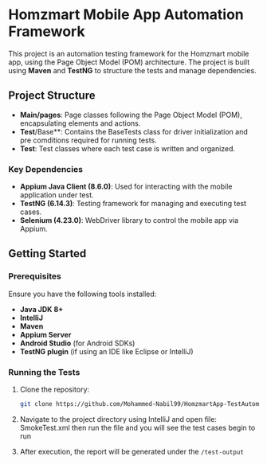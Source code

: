 # Homzmart Mobile App Automation Framework

This project is an automation testing framework for the Homzmart mobile app, using the Page Object Model (POM) architecture. The project is built using **Maven** and **TestNG** to structure the tests and manage dependencies.

## Project Structure

- **Main/pages**: Page classes following the Page Object Model (POM), encapsulating elements and actions.
- **Test**/Base**: Contains the BaseTests class for driver initialization and pre comditions required for running tests.
- **Test**: Test classes where each test case is written and organized.

### Key Dependencies

- **Appium Java Client (8.6.0)**: Used for interacting with the mobile application under test.
- **TestNG (6.14.3)**: Testing framework for managing and executing test cases.
- **Selenium (4.23.0)**: WebDriver library to control the mobile app via Appium.



## Getting Started

### Prerequisites

Ensure you have the following tools installed:

- **Java JDK 8+**
- **IntelliJ**
- **Maven**
- **Appium Server**
- **Android Studio** (for Android SDKs)
- **TestNG plugin** (if using an IDE like Eclipse or IntelliJ)

### Running the Tests

1. Clone the repository:

    ```bash
    git clone https://github.com/Mohammed-Nabil99/HomzmartApp-TestAutomation.git
    ```

2. Navigate to the project directory using IntelliJ and open file: SmokeTest.xml then run the file and you will see the test cases begin to run 

3. After execution, the report will be generated under the `/test-output` 
